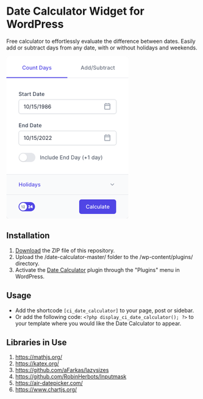 # Date Calculator Widget for WordPress

Free calculator to effortlessly evaluate the difference between dates. Easily add or subtract days from any date, with or without holidays and weekends.

![Date Calculator Input Form](/assets/images/screenshot-1.png "Date Calculator Input Form")

## Installation

1. [Download](https://github.com/pub-calculator-io/date-calculator/archive/refs/heads/master.zip) the ZIP file of this repository.
2. Upload the /date-calculator-master/ folder to the /wp-content/plugins/ directory.
3. Activate the [Date Calculator](https://www.calculator.io/date-calculator/ "Date Calculator Homepage") plugin through the "Plugins" menu in WordPress.

## Usage
* Add the shortcode `[ci_date_calculator]` to your page, post or sidebar.
* Or add the following code: `<?php display_ci_date_calculator(); ?>` to your template where you would like the Date Calculator to appear.

## Libraries in Use
1. https://mathjs.org/
2. https://katex.org/
3. https://github.com/aFarkas/lazysizes
4. https://github.com/RobinHerbots/Inputmask
5. https://air-datepicker.com/
6. https://www.chartjs.org/
